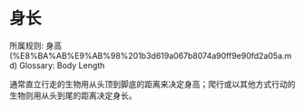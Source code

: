 # 身长

所属规则: 身高 (%E8%BA%AB%E9%AB%98%201b3d619a067b8074a90ff9e90fd2a05a.md)
Glossary: Body Length

通常直立行走的生物用从头顶到脚底的距离来决定身高；爬行或以其他方式行动的生物则用从头到尾的距离决定身长。